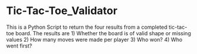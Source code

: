 # Tic-Tac-Toe_Validator
This is a Python Script to return the four results from a completed tic-tac-toe board. The results are 1) Whether the board is of valid shape or missing values 2) How many moves were made per player 3) Who won? 4) Who went first?
